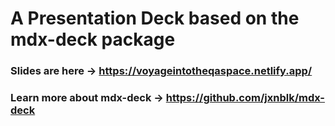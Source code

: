 # A Presentation Deck based on the mdx-deck package

### Slides are here -> https://voyageintotheqaspace.netlify.app/

### Learn more about mdx-deck -> https://github.com/jxnblk/mdx-deck